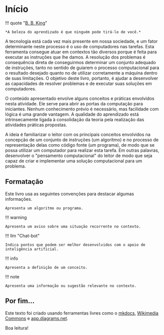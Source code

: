 # Início

!!! quote "[B. B. King](https://pt.wikipedia.org/wiki/B._B._King)"

    *A beleza do aprendizado é que ninguém pode tirá-lo de você.*

A tecnologia está cada vez mais presente em nossa sociedade, e um fator determinante neste processo é o uso de computadores nas tarefas. Esta ferramenta consegue atuar em contextos tão diversos porque é feita para executar as instruções que lhe damos. A resolução dos problemas é consequência direta de conseguirmos determinar um conjunto adequado de instruções, tanto no sentido de guiarem o processo computacional para o resultado desejado quanto no de utilizar corretamente a máquina dentro de suas limitações. O objetivo deste livro, portanto, é ajudar a desenvolver as capacidades de resolver problemas e de executar suas soluções em computadores.

O conteúdo apresentado envolve alguns conceitos e práticas envolvidos nesta atividade. Ele serve para abrir as portas da computação para iniciantes. Nenhum conhecimento prévio é necessário, mas facilidade com lógica é uma grande vantagem. A qualidade do aprendizado está intrinsecamente ligada à consolidação da teoria pela realização das atividades práticas propostas.

A ideia é familiarizar o leitor com os principais conceitos envolvidos na concepção de um conjunto de instruções (um algoritmo) e no processo de representação delas como código fonte (um programa), de modo que se possa utilizar um computador para realizar esta tarefa. Em outras palavras, desenvolver o "pensamento computacional" do leitor de modo que seja capaz de criar e implementar uma solução computacional para um problema.


<h2>Formatação</h2>

Este livro usa as seguintes convenções para destacar algumas informações.

``` linguagem_natural title="Algoritmo / Programa"
Apresenta um algoritmo ou programa.
```

!!! warning

    Apresenta um aviso sobre uma situação recorrente no contexto.

!!! llm "Chat-bot"

    Indica pontos que podem ser melhor desenvolvidos com o apoio de inteligência artificial.

!!! info

    Apresenta a definição de um conceito.

!!! note

    Apresenta uma informação ou sugestão relevante no contexto.

<h2>Por fim...</h2>

Este texto foi criado usando ferramentas livres como o [mkdocs](https://www.mkdocs.org/), [Wikimedia Commons](https://pt.wikipedia.org/wiki/Wikimedia_Commons) e [app.diagrams.net](https://app.diagrams.net).

Boa leitura!
